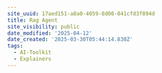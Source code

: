 ```yaml
---
site_uuid: 17aed151-a8a0-4059-8d00-041cfd3f894d
title: Rag Agent
site_visibility: public
date_modified: '2025-04-12'
date_created: '2025-03-30T05:44:14.830Z'
tags:
  - AI-Toolkit
  - Explainers
---
```
























































































